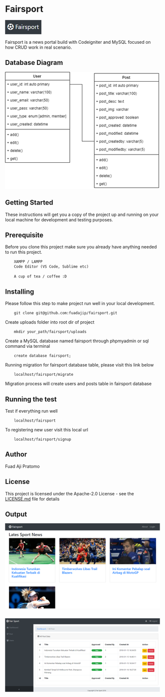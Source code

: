 
# Fairsport

![logo](./assets/img/fairsport-logo.png "Fairsport Logo")

Fairsport is a news portal build with Codeigniter and MySQL focused on how CRUD work in real scenario.

## Database Diagram
![Database Diagram](./assets/img/fairsport-db-diagram.png "Fairsport Database Diagram")


## Getting Started
These instructions will get you a copy of the project up and running on your local machine for development and testing purposes.

## Prerequisite
Before you clone this project make sure you already have anything needed to run this project.

```
    XAMPP / LAMPP
    Code Editor (VS Code, Sublime etc)

    A cup of tea / coffee :D
```

## Installing
Please follow this step to make project run well in your local development.

```
    git clone git@github.com:fuadajip/fairsport.git
```

Create uploads folder into root dir of project
```
    mkdir your_path/fairsport/uploads
```

Create a MySQL database named fairsport through phpmyadmin or sql command via terminal
```
    create database fairsport;
```

Running migration for fairsport database table, please visit this link below
```
    localhost/fairsport/migrate
```
Migration process will create users and posts table in fairsport database



## Running the test

Test if everything run well
```
    localhost/fairsport
```

To registering new user visit this local url
```
    localhost/fairsport/signup
```

## Author
Fuad Aji Pratomo

## License
This project is licensed under the Apache-2.0    License - see the [LICENSE.md](https://github.com/fuadajip/fairsport/blob/master/LICENSE) file for details


## Output
![homepage output](./assets/img/home.png "Fairsport Home")

![dashboard output](./assets/img/dashboard.png "Fairsport Dashboard")
---



